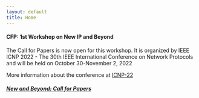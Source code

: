 ```yaml
---
layout: default
title: Home
---
```


<h4>CFP: 1st Workshop on New IP and Beyond</h4>
   <p> The Call for Papers is now open for this workshop. It is organized by IEEE ICNP 2022 -
  The 30th IEEE International Conference on Network Protocols  and will be held on October 30-November 2, 2022<p>
  <p> More information about the conference at
  <a href="https://icnp22.cs.ucr.edu">ICNP-22 </a> </p>
  <h5> <a href="beyond22.html">New and Beyond: Call for Papers</a></h5>


